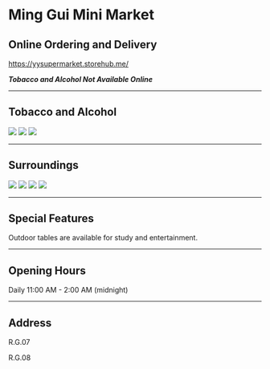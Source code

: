 # Ming Gui Mini Market

## Online Ordering and Delivery

https://yysupermarket.storehub.me/

**_Tobacco and Alcohol Not Available Online_**

---

## Tobacco and Alcohol

<div class="image-slide">
<img src="https://img.xmummap.com/G_mingui_yanjiu1.webp" />
<img src="https://img.xmummap.com/G_mingui_yanjiu2.webp" />
<img src="https://img.xmummap.com/G_mingui_yanjiu3.webp" />
</div>

---

## Surroundings

<div class="image-slide">
<img src="https://img.xmummap.com/G_mingui_surd1.webp" />
<img src="https://img.xmummap.com/G_mingui_surd2.webp" />
<img src="https://img.xmummap.com/G_mingui_surd3.webp" />
<img src="https://img.xmummap.com/G_mingui_surd4.webp" />
</div>

---

## Special Features

Outdoor tables are available for study and entertainment.

---

## Opening Hours

Daily 11:00 AM - 2:00 AM (midnight)

---

## Address

R.G.07

R.G.08
